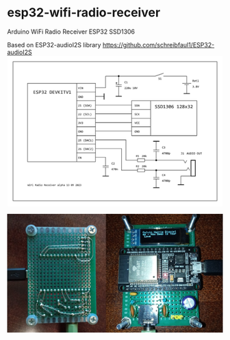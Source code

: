 # esp32-wifi-radio-receiver
Arduino WiFi Radio Receiver ESP32 SSD1306

Based on ESP32-audioI2S library https://github.com/schreibfaul1/ESP32-audioI2S
![circuit-diagram](https://github.com/cat012/esp32-wifi-radio-receiver/blob/main/wifi-radio-circuit.png)

![circuit-diagram](https://github.com/cat012/esp32-wifi-radio-receiver/blob/main/wifi-radio-board.jpg)
